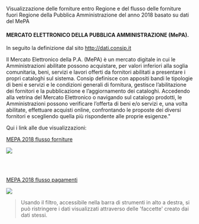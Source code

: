 Visualizzazione delle forniture entro Regione e del flusso delle forniture fuori Regione della Pubblica Amministrazione del anno 2018 basato su dati del MePA

#### MERCATO ELETTRONICO DELLA PUBBLICA AMMINISTRAZIONE (MePA).

In seguito la definizione dal sito <a href="http://dati.consip.it/" target="_blank">http://dati.consip.it</a>

Il Mercato Elettronico della P.A. (MePA) è  un mercato digitale in cui le Amministrazioni abilitate possono acquistare, per valori inferiori alla soglia comunitaria, beni, servizi e lavori offerti da fornitori abilitati a presentare i propri cataloghi sul sistema. Consip definisce con appositi bandi le tipologie di beni e servizi e le condizioni generali di fornitura, gestisce l’abilitazione dei fornitori e la pubblicazione e l’aggiornamento dei cataloghi. Accedendo alla vetrina del Mercato Elettronico o navigando sul catalogo prodotti, le Amministrazioni possono verificare l’offerta di beni e/o servizi e, una volta abilitate, effettuare acquisti online, confrontando le proposte dei diversi fornitori e scegliendo quella più rispondente alle proprie esigenze."

Qui i link alle due visualizzazioni:

[MEPA 2018 flusso forniture](http://explore.ixmaps.com?project=https://raw.githubusercontent.com/gjrichter/viz/master/MEPA/ixmaps_project_mepa_ordini_flusso_forniture.json)

<a href="http://explore.ixmaps.com?project=https://raw.githubusercontent.com/gjrichter/viz/master/MEPA/ixmaps_project_mepa_ordini_flusso_forniture.json" >
<img src="https://raw.githubusercontent.com/gjrichter/viz/master/MEPA/screencapture-localhost-ixmaps-dev-rc-ixmaps-app-viewer-2019-08-07-23_40_26_small.png"></a>

<br><br>

[MEPA 2018 flusso pagamenti](http://explore.ixmaps.com?project=https://raw.githubusercontent.com/gjrichter/viz/master/MEPA/ixmaps_project_mepa_ordini_flusso_pagamenti.json)

<a href="http://explore.ixmaps.com?project=https://raw.githubusercontent.com/gjrichter/viz/master/MEPA/ixmaps_project_mepa_ordini_flusso_pagamenti.json" >
<img src="https://raw.githubusercontent.com/gjrichter/viz/master/MEPA/screencapture-localhost-ixmaps-dev-rc-ixmaps-app-viewer-2019-08-07-23_42_12_small.png"></a>

<br>

>Usando il filtro, accessibile nella barra di strumenti in alto a destra, si può ristringere i dati visualizzati attraverso delle 'faccette' creato dai dati stessi.


